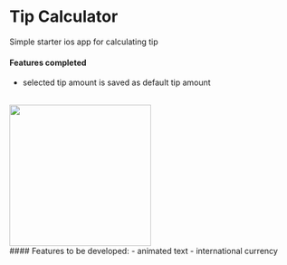 # Tip Calculator
Simple starter ios app for calculating tip<br>
#### Features completed
- selected tip amount is saved as default tip amount 
<br>
<img src="http://g.recordit.co/0Qwl6D5GDU.gif" width=250><br>
#### Features to be developed:
- animated text 
- international currency
